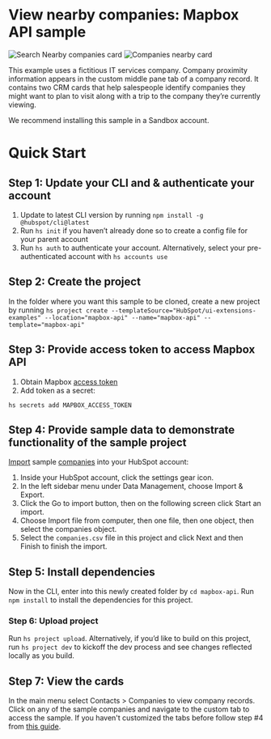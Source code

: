 # View nearby companies: Mapbox API sample
![Search Nearby companies card](https://github.com/HubSpot/ui-extensions-examples/assets/110251572/9b1f79a1-7378-48ae-a973-3574f9174bea)
![Companies nearby card](https://github.com/HubSpot/ui-extensions-examples/assets/110251572/d9e1ea3f-1cd1-4503-8a75-03a484fb730a)


This example uses a fictitious IT services company. Company proximity information appears in the custom middle pane tab of a company record. It contains two CRM cards that help salespeople identify companies they might want to plan to visit along with a trip to the company they’re currently viewing.

We recommend installing this sample in a Sandbox account.

# Quick Start

## Step 1: Update your CLI and & authenticate your account

1. Update to latest CLI version by running `npm install -g @hubspot/cli@latest`
2. Run `hs init` if you haven’t already done so to create a config file for your parent account
3. Run `hs auth` to authenticate your account. Alternatively, select your pre-authenticated account with `hs accounts use`

## Step 2: Create the project

In the folder where you want this sample to be cloned, create a new project by running `hs project create --templateSource="HubSpot/ui-extensions-examples" --location="mapbox-api" --name="mapbox-api" --template="mapbox-api"`

## Step 3: Provide access token to access Mapbox API

1. Obtain Mapbox [access token](https://docs.mapbox.com/help/getting-started/access-tokens/)
2. Add token as a secret:

```
hs secrets add MAPBOX_ACCESS_TOKEN
```

## Step 4: Provide sample data to demonstrate functionality of the sample project

[Import](https://knowledge.hubspot.com/crm-setup/import-objects) sample [companies](./companies.csv) into your HubSpot account:

1. Inside your HubSpot account, click the settings gear icon.
2. In the left sidebar menu under Data Management, choose Import & Export.
3. Click the Go to import button, then on the following screen click Start an import.
4. Choose Import file from computer, then one file, then one object, then select the companies object.
5. Select the `companies.csv` file in this project and click Next and then Finish to finish the import.

## Step 5: Install dependencies

Now in the CLI, enter into this newly created folder by `cd mapbox-api`. Run `npm install` to install the dependencies for this project.

### Step 6: Upload project

Run `hs project upload`. Alternatively, if you’d like to build on this project, run `hs project dev` to kickoff the dev process and see changes reflected locally as you build.

## Step 7: View the cards

In the main menu select Contacts > Companies to view company records. Click on any of the sample companies and navigate to the custom tab to access the sample.
If you haven't customized the tabs before follow step #4 from [this guide](https://developers.hubspot.com/docs/platform/ui-extensions-quickstart).
